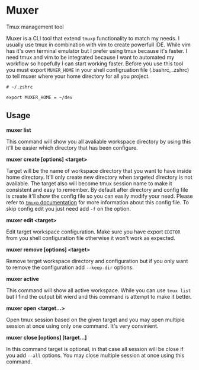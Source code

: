 # Muxer
Tmux management tool

Muxer is a CLI tool that extend `tmuxp` functionality to match my needs. I usually use tmux in combination with vim to create powerfull IDE. While vim has it's own terminal emulator but I prefer using tmux because it's faster. I need tmux and vim to be integrated because I want to automated my workflow so hopefully I can start working faster. Before you use this tool you must export `MUXER_HOME` in your shell configruation file (.bashrc, .zshrc) to tell muxer where your home directory for all you project.

```
# ~/.zshrc

export MUXER_HOME = ~/dev
```

## Usage

**muxer list**

This command will show you all avaliable workspace directory by using this it'll be easier which directory that has been configure.

**muxer create \[options\] \<target\>**

Target will be the name of workspace directory that you want to have inside home directory. It'll only create new directory when targeted directory is not available. The target also will become tmux session name to make it consistent and easy to remember. By default after directory and config file is create it'll show the config file so you can easily modify your need. Please refer to [`tmuxp` documentation](https://tmuxp.git-pull.com/en/latest/examples.html) for more information about this config file. To skip config edit you just need add `-f` on the option.

**muxer edit \<target\>**

Edit target workspace configuration. Make sure you have export `EDITOR` from you shell configuration file otherwise it won't work as expected.

**muxer remove \[options\] \<target\>**

Remove terget workspace directory and configuration but if you only want to remove the configuration add `--keep-dir` options.

**muxer active**

This command will show all active workspace. While you can use `tmux list` but I find the output bit wierd and this command is attempt to make it better.

**muxer open \<target...\>**

Open tmux session based on the given target and you may open multiple session at once using only one command. It's very convinient.

**muxer close \[options\] \[target...\]**

In this command target is optional, in that case all session will be close if you add `--all` options. You may close multiple session at once using this command.
